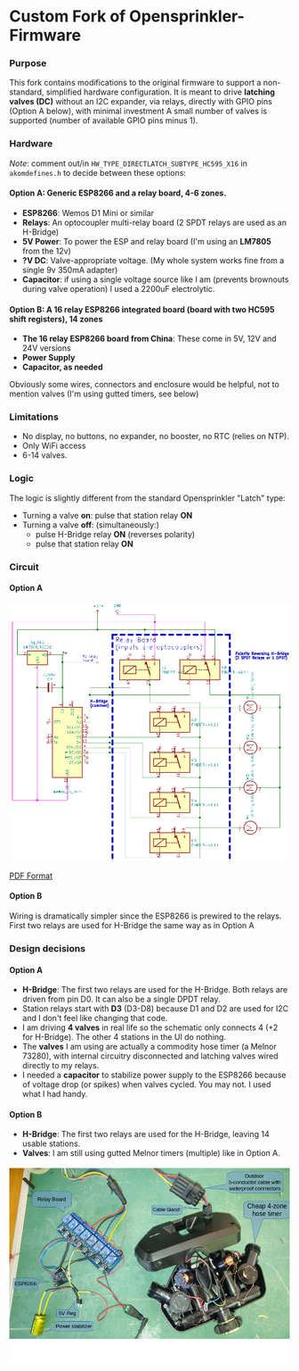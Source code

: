 # Custom Fork of Opensprinkler-Firmware

### Purpose
This fork contains modifications to the original firmware to support a non-standard, simplified hardware configuration.
It is meant to drive **latching valves (DC)** without an I2C expander, via relays, directly with GPIO pins (Option A below), with minimal investment
A small number of valves is supported (number of available GPIO pins minus 1). 


### Hardware

*Note*: comment out/in `HW_TYPE_DIRECTLATCH_SUBTYPE_HC595_X16` in `akomdefines.h` to decide between these options:

#### Option A: Generic ESP8266 and a relay board, 4-6 zones.
* **ESP8266**: Wemos D1 Mini or similar
* **Relays**: An optocoupler multi-relay board (2 SPDT relays are used as an H-Bridge)
* **5V Power**: To power the ESP and relay board (I'm using an **LM7805** from the 12v)
* **?V DC**:  Valve-appropriate voltage. (My whole system works fine from a single 9v 350mA adapter)
* **Capacitor**: if using a single voltage source like I am (prevents brownouts during valve operation)  I used a 2200uF electrolytic.

#### Option B: A 16 relay ESP8266 integrated board (board with two HC595 shift registers), 14 zones

* **The 16 relay ESP8266 board from China**: These come in 5V, 12V and 24V versions
* **Power Supply**
* **Capacitor, as needed**

Obviously some wires, connectors and enclosure would be helpful, not to mention valves (I'm using gutted timers, see below)  

### Limitations

* No display, no buttons, no expander, no booster, no RTC (relies on NTP).  
* Only WiFi access
* 6-14 valves.

### Logic

The logic is slightly different from the standard Opensprinkler "Latch" type:

* Turning a valve **on**: pulse that station relay **ON**
* Turning a valve **off**: (simultaneously:)
  * pulse H-Bridge relay **ON** (reverses polarity)
  * pulse that station relay **ON**
  
### Circuit

#### Option A
![Circuit](readme/latching-sprinkler-circuit.png)

[PDF Format](https://raw.githubusercontent.com/akomakom/OpenSprinkler-Firmware-CustomLatch/master/readme/latching-sprinkler-circuit.pdf)

#### Option B

Wiring is dramatically simpler since the ESP8266 is prewired to the relays.  
First two relays are used for H-Bridge the same way as in Option A

### Design decisions

#### Option A
* **H-Bridge**: The first two relays are used for the H-Bridge. Both relays are driven from pin D0.  It can also be a single DPDT relay.
* Station relays start with **D3** (D3-D8) because D1 and D2 are used for I2C and I don't feel like changing that code.
* I am driving **4 valves** in real life so the schematic only connects 4 (+2 for H-Bridge).  The other 4 stations in the UI do nothing.
* The **valves** I am using are actually a commodity hose timer (a Melnor 73280), with internal circuitry disconnected and latching valves wired directly to my relays.
* I needed a **capacitor** to stabilize power supply to the ESP8266 because of voltage drop (or spikes) when valves cycled.  You may not.  I used what I had handy.

#### Option B
* **H-Bridge**: The first two relays are used for the H-Bridge, leaving 14 usable stations.
* **Valves**: I am still using gutted Melnor timers (multiple) like in Option A.


![All Parts](readme/all-parts.png)